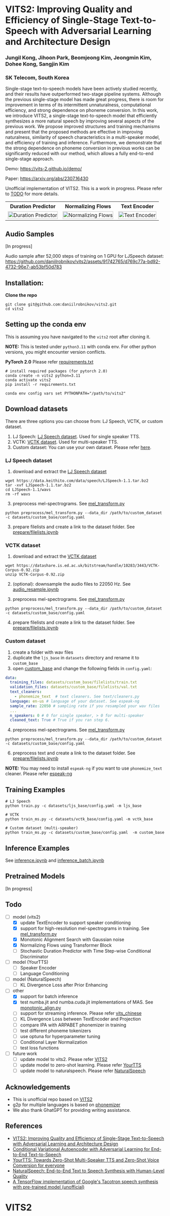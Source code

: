 # VITS2: Improving Quality and Efficiency of Single-Stage Text-to-Speech with Adversarial Learning and Architecture Design

### Jungil Kong, Jihoon Park, Beomjeong Kim, Jeongmin Kim, Dohee Kong, Sangjin Kim

### SK Telecom, South Korea

Single-stage text-to-speech models have been actively studied recently, and their results have outperformed two-stage pipeline systems. Although the previous single-stage model has made great progress, there is room for improvement in terms of its intermittent unnaturalness, computational efficiency, and strong dependence on phoneme conversion. In this work, we introduce VITS2, a single-stage text-to-speech model that efficiently synthesizes a more natural speech by improving several aspects of the previous work. We propose improved structures and training mechanisms and present that the proposed methods are effective in improving naturalness, similarity of speech characteristics in a multi-speaker model, and efficiency of training and inference. Furthermore, we demonstrate that the strong dependence on phoneme conversion in previous works can be significantly reduced with our method, which allows a fully end-to-end single-stage approach.

Demo: https://vits-2.github.io/demo/

Paper: https://arxiv.org/abs/2307.16430

Unofficial implementation of VITS2. This is a work in progress. Please refer to [TODO](#todo) for more details.

<table style="width:100%">
  <tr>
    <th>Duration Predictor</th>
    <th>Normalizing Flows</th>
    <th>Text Encoder</th>
  </tr>
  <tr>
    <td><img src="figures/figure01.png" alt="Duration Predictor" width="100%" style="width:100%"></td>
    <td><img src="figures/figure02.png" alt="Normalizing Flows" width="100%" style="width:100%"></td>
    <td><img src="figures/figure03.png" alt="Text Encoder" width="100%" style="width:100%"></td>
  </tr>
</table>

## Audio Samples

[In progress]

Audio sample after 52,000 steps of training on 1 GPU for LJSpeech dataset:
https://github.com/daniilrobnikov/vits2/assets/91742765/d769c77a-bd92-4732-96e7-ab53bf50d783

## Installation:

<a name="installation"></a>

**Clone the repo**

```shell
git clone git@github.com:daniilrobnikov/vits2.git
cd vits2
```

## Setting up the conda env

This is assuming you have navigated to the `vits2` root after cloning it.

**NOTE:** This is tested under `python3.11` with conda env. For other python versions, you might encounter version conflicts.

**PyTorch 2.0**
Please refer [requirements.txt](requirements.txt)

```shell
# install required packages (for pytorch 2.0)
conda create -n vits2 python=3.11
conda activate vits2
pip install -r requirements.txt

conda env config vars set PYTHONPATH="/path/to/vits2"
```

## Download datasets

There are three options you can choose from: LJ Speech, VCTK, or custom dataset.

1. LJ Speech: [LJ Speech dataset](#lj-speech-dataset). Used for single speaker TTS.
2. VCTK: [VCTK dataset](#vctk-dataset). Used for multi-speaker TTS.
3. Custom dataset: You can use your own dataset. Please refer [here](#custom-dataset).

### LJ Speech dataset

1. download and extract the [LJ Speech dataset](https://keithito.com/LJ-Speech-Dataset/)

```shell
wget https://data.keithito.com/data/speech/LJSpeech-1.1.tar.bz2
tar -xvf LJSpeech-1.1.tar.bz2
cd LJSpeech-1.1/wavs
rm -rf wavs
```

3. preprocess mel-spectrograms. See [mel_transform.py](preprocess/mel_transform.py)

```shell
python preprocess/mel_transform.py --data_dir /path/to/custom_dataset -c datasets/custom_base/config.yaml
```

3. prepare filelists and create a link to the dataset folder. See [prepare/filelists.ipynb](datasets/ljs_base/prepare/filelists.ipynb)

### VCTK dataset

1. download and extract the [VCTK dataset](https://www.kaggle.com/datasets/showmik50/vctk-dataset)

```shell
wget https://datashare.is.ed.ac.uk/bitstream/handle/10283/3443/VCTK-Corpus-0.92.zip
unzip VCTK-Corpus-0.92.zip
```

2. (optional): downsample the audio files to 22050 Hz. See [audio_resample.ipynb](preprocess/audio_resample.ipynb)

3. preprocess mel-spectrograms. See [mel_transform.py](preprocess/mel_transform.py)

```shell
python preprocess/mel_transform.py --data_dir /path/to/custom_dataset -c datasets/custom_base/config.yaml
```

4. prepare filelists and create a link to the dataset folder. See [prepare/filelists.ipynb](datasets/ljs_base/prepare/filelists.ipynb)

### Custom dataset

1. create a folder with wav files
2. duplicate the `ljs_base` in `datasets` directory and rename it to `custom_base`
3. open [custom_base](datasets/custom_base) and change the following fields in `config.yaml`:

```yaml
data:
  training_files: datasets/custom_base/filelists/train.txt
  validation_files: datasets/custom_base/filelists/val.txt
  text_cleaners:
    - phonemize_text  # text cleaners. See text/cleaners.py
  language: en-us # language of your dataset. See espeak-ng
  sample_rate: 22050 # sampling rate if you resampled your wav files
  ...
  n_speakers: 0 # 0 for single speaker, > 0 for multi-speaker
  cleaned_text: True # True if you ran step 6.
```

4. preprocess mel-spectrograms. See [mel_transform.py](preprocess/mel_transform.py)

```shell
python preprocess/mel_transform.py --data_dir /path/to/custom_dataset -c datasets/custom_base/config.yaml
```

6. preprocess text and create a link to the dataset folder. See [prepare/filelists.ipynb](datasets/ljs_base/prepare/filelists.ipynb)

**NOTE:** You may need to install `espeak-ng` if you want to use `phonemize_text` cleaner. Please refer [espeak-ng](https://github.com/espeak-ng/espeak-ng)

## Training Examples

```shell
# LJ Speech
python train.py -c datasets/ljs_base/config.yaml -m ljs_base

# VCTK
python train_ms.py -c datasets/vctk_base/config.yaml -m vctk_base

# Custom dataset (multi-speaker)
python train_ms.py -c datasets/custom_base/config.yaml  -m custom_base
```

## Inference Examples

See [inference.ipynb](inference.ipynb) and [inference_batch.ipynb](inference_batch.ipynb)

## Pretrained Models

[In progress]

## Todo

- [ ] model (vits2)
  - [x] update TextEncoder to support speaker conditioning
  - [x] support for high-resolution mel-spectrograms in training. See [mel_transform.py](preprocess/mel_transform.py)
  - [x] Monotonic Alignment Search with Gaussian noise
  - [x] Normalizing Flows using Transformer Block
  - [ ] Stochastic Duration Predictor with Time Step-wise Conditional Discriminator
- [ ] model (YourTTS)
  - [ ] Speaker Encoder
  - [ ] Language Conditioning
- [ ] model (NaturalSpeech)
  - [ ] KL Divergence Loss after Prior Enhancing
- [ ] other
  - [x] support for batch inference
  - [x] test numba.jit and numba.cuda.jit implementations of MAS. See [monotonic_align.py](monotonic_align.py)
  - [ ] support for streaming inference. Please refer [vits_chinese](https://github.com/PlayVoice/vits_chinese/blob/master/text/symbols.py)
  - [ ] KL Divergence Loss between TextEncoder and Projection
  - [ ] compare IPA with ARPABET phonemizer in training
  - [ ] test different phoneme tokenizers
  - [ ] use optuna for hyperparameter tuning
  - [ ] Conditional Layer Normalization
  - [ ] test loss functions
- [ ] future work
  - [ ] update model to vits2. Please refer [VITS2](https://arxiv.org/abs/2307.16430)
  - [ ] update model to zero-shot learning. Please refer [YourTTS](https://arxiv.org/abs/2112.02418)
  - [ ] update model to naturalspeech. Please refer [NaturalSpeech](https://arxiv.org/abs/2205.04421)

## Acknowledgements

- This is unofficial repo based on [VITS2](https://arxiv.org/abs/2307.16430)
- g2p for multiple languages is based on [phonemizer](https://github.com/bootphon/phonemizer)
- We also thank GhatGPT for providing writing assistance.

## References

- [VITS2: Improving Quality and Efficiency of Single-Stage Text-to-Speech with Adversarial Learning and Architecture Design](https://arxiv.org/abs/2307.16430)
- [Conditional Variational Autoencoder with Adversarial Learning for End-to-End Text-to-Speech](https://arxiv.org/abs/2106.06103)
- [YourTTS: Towards Zero-Shot Multi-Speaker TTS and Zero-Shot Voice Conversion for everyone](https://arxiv.org/abs/2112.02418)
- [NaturalSpeech: End-to-End Text to Speech Synthesis with Human-Level Quality](https://arxiv.org/abs/2205.04421)
- [A TensorFlow implementation of Google's Tacotron speech synthesis with pre-trained model (unofficial)](https://github.com/keithito/tacotron)

# VITS2
